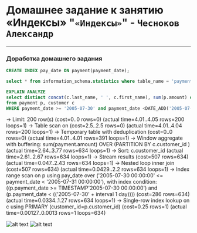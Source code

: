 # Домашнее задание к занятию «Индексы»  "`«Индексы»`" - `Чесноков Александр`

---

### Доработка домашнего задания

```sql
CREATE INDEX pay_date ON payment(payment_date);
```

```sql
select * from information_schema.statistics where table_name = 'payment';
```

```sql
EXPLAIN ANALYZE
select distinct concat(c.last_name, ' ', c.first_name), sum(p.amount) over (partition by c.customer_id)
from payment p, customer c
WHERE payment_date >= '2005-07-30' and payment_date <DATE_ADD('2005-07-30', INTERVAL 1 DAY) and p.customer_id = c.customer_id;
```

-> Limit: 200 row(s)  (cost=0..0 rows=0) (actual time=4.01..4.05 rows=200 loops=1)
    -> Table scan on <temporary>  (cost=2.5..2.5 rows=0) (actual time=4.01..4.04 rows=200 loops=1)
        -> Temporary table with deduplication  (cost=0..0 rows=0) (actual time=4.01..4.01 rows=391 loops=1)
            -> Window aggregate with buffering: sum(payment.amount) OVER (PARTITION BY c.customer_id )   (actual time=2.64..3.77 rows=634 loops=1)
                -> Sort: c.customer_id  (actual time=2.61..2.67 rows=634 loops=1)
                    -> Stream results  (cost=507 rows=634) (actual time=0.047..2.43 rows=634 loops=1)
                        -> Nested loop inner join  (cost=507 rows=634) (actual time=0.0429..2.2 rows=634 loops=1)
                            -> Index range scan on p using pay_date over ('2005-07-30 00:00:00' <= payment_date < '2005-07-31 00:00:00'), with index condition: ((p.payment_date >= TIMESTAMP'2005-07-30 00:00:00') and (p.payment_date < <cache>(('2005-07-30' + interval 1 day))))  (cost=286 rows=634) (actual time=0.0334..1.27 rows=634 loops=1)
                            -> Single-row index lookup on c using PRIMARY (customer_id=p.customer_id)  (cost=0.25 rows=1) (actual time=0.00127..0.0013 rows=1 loops=634)


![alt text](https://github.com/requeiem/sys-pattern-homework-git-8.03-hw/blob/main/img/index1.jpg)
![alt text](https://github.com/requeiem/sys-pattern-homework-git-8.03-hw/blob/main/img/index2.jpg)




